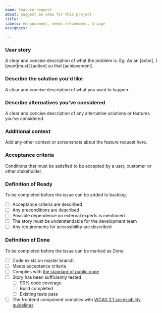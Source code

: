 ```yaml
---
name: Feature request
about: Suggest an idea for this project
title: ''
labels: enhancement, needs refinement, triage
assignees: ''

---
```


### User story
A clear and concise description of what the problem is. Eg: As an [actor], I [want|must] [action] so that [achievement].

### Describe the solution you'd like
A clear and concise description of what you want to happen.

### Describe alternatives you've considered
A clear and concise description of any alternative solutions or features you've considered.

### Additional context
Add any other context or screenshots about the feature request here.

### Acceptance criteria
Conditions that must be satisfied to be accepted by a user, customer or other stakeholder.
<!-- Eg: - [ ] When I click the Rank button, then ideas are sorted with the top-scoring ideas at the top -->

### Definition of Ready
<!-- Do not change. -->
To be completed before the issue can be added to backlog.
- [ ] Acceptance criteria are described
- [ ] Any preconditions are described
- [ ] Possible dependence on external experts is mentioned
- [ ] The story must be understandable for the development team
- [ ] Any requirements for accessibility are described

### Definition of Done
<!-- Do not change. -->
To be completed before the issue can be marked as Done.
- [ ] Code exists on master branch
- [ ] Meets acceptance criteria
- [ ] Complies with [the standard of public code](https://standard.publiccode.net/)
- [ ] Story has been sufficiently tested
    - [ ] 90% code coverage
    - [ ] Build completed
    - [ ] Existing tests pass
- [ ] The frontend component complies with [WCAG 2.1 accessibility guidelines](https://www.w3.org/TR/WCAG21/)
